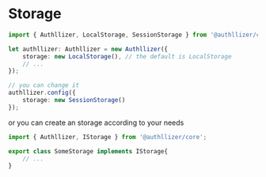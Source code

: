 # Storage

```ts
import { Authllizer, LocalStorage, SessionStorage } from '@authllizer/core';

let authllizer: Authllizer = new Authllizer({
    storage: new LocalStorage(), // the default is LocalStorage
    // ...
});

// you can change it
authllizer.config({
    storage: new SessionStorage()
});
```

or you can create an storage according to your needs
```ts
import { Authllizer, IStorage } from '@authllizer/core';

export class SomeStorage implements IStorage{
    // ...
}
```